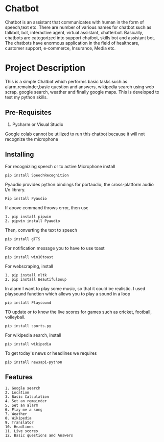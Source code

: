 # Chatbot
Chatbot is an assistant that communicates with human in the form of speech,text etc. There are number of various names for chatbot such as talkbot, bot, interactive agent, virtual assistant, chatterbot. Basically, chatbots are categorized into support chatbot, skills bot and assistant bot. The chatbots have enormous application in the field of healthcare, customer support, e-commerce, Insurance, Media etc.

# Project Description
This is a simple Chatbot which performs basic tasks such as alarm,remainder,basic question and answers, wikipedia search using web scrap, google search, weather and finally google maps. This is developed to test my python skills.

## Pre-Requisites
1) Pycharm or Visual Studio
   
Google colab cannot be utilized to run this chatbot because it will not recognize the microphone
   
## Installing
For recognizing speech or to active Microphone install 

`pip install SpeechRecognition`

Pyaudio provides python bindings for portaudio, the cross-platform audio I/o library.

`Pip install Pyaudio`
   
If above command throws error, then use

```
1. pip install pipwin
2. pipwin install Pyaudio
```

Then, converting the text to speech

`pip install gTTS`

For notification message you to have to use toast

`pip install win10toast`

For webscraping, install

```
1. pip install nltk
2. pip install BeautifulSoup
```

In alarm I want to play some music, so that it could be realistic. I used playsound function which allows you to play a sound in a loop

`pip install Playsound`

TO update or to know the live scores for games such as cricket, football, volleyball.

`pip install sports.py`

For wikipedia search, install

`pip install wikipedia`

To get today's news or headlines we requires

`pip install newsapi-python`

## Features

```
1. Google search
2. Location
3. Basic Calculation
4. Set an remainder
5. Set an alarm
6. Play me a song
7. Weather
8. Wikipedia
9. Translator
10. Headlines
11. Live scores
12. Basic questions and Answers
```
